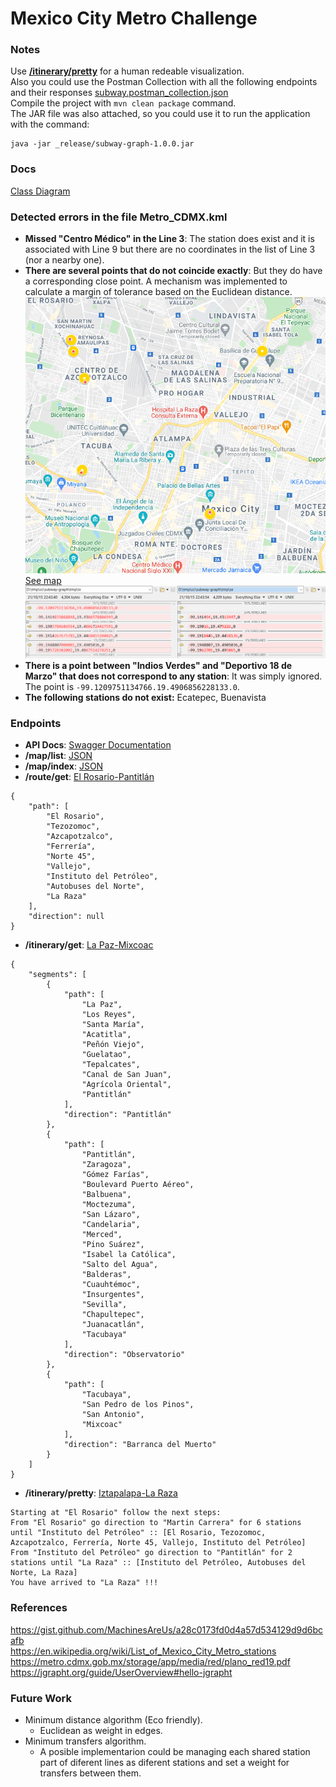 # Mexico City Metro Challenge

### Notes
Use [**/itinerary/pretty**](http://localhost:8080/subway/api/v1/itinerary/pretty?start=Iztapalapa&end=La%20Raza) for a human redeable visualization.  
Also you could use the Postman Collection with all the following endpoints and their responses [subway.postman_collection.json](_release/subway.postman_collection.json)  
Compile the project with `mvn clean package` command.  
The JAR file was also attached, so you could use it to run the application with the command:  
```
java -jar _release/subway-graph-1.0.0.jar
```

### Docs
[Class Diagram](https://gitlab.bunsan.io/angel.garcia/subway-graph/-/blob/master/_release/SubwayGraphClassDiagram.png)

### Detected errors in the file Metro_CDMX.kml
- **Missed "Centro Médico" in the Line 3**: The station does exist and it is associated with Line 9 but there are no coordinates in the list of Line 3 (nor a nearby one).
- **There are several points that do not coincide exactly**: But they do have a corresponding close point. A mechanism was implemented to calculate a margin of tolerance based on the Euclidean distance.
![alt text](_release/ImpreciseStations-Map.png "Map")  
[See map](https://www.google.com/maps/d/u/0/edit?mid=1lZmHGontCqxqGFpb6p1KxlZKCUCFXCGO&usp=sharing)  
![alt text](_release/ImpreciseStations-Report.png "Report")  
- **There is a point between "Indios Verdes" and "Deportivo 18 de Marzo" that does not correspond to any station**: It was simply ignored. The point is `-99.1209751134766.19.4906856228133.0`.
- **The following stations do not exist:** Ecatepec, Buenavista

### Endpoints
- **API Docs**: [Swagger Documentation](http://localhost:8080/subway/api/v1/swagger-ui.html#/main-controller) 
- **/map/list**: [JSON](_release/map_list.json)
- **/map/index**: [JSON](_release/map_index.json)
- **/route/get**: [El Rosario-Pantitlán](http://localhost:8080/subway/api/v1/route/get?start=El%20Rosario&end=Pantitlán)  
```
{
    "path": [
        "El Rosario",
        "Tezozomoc",
        "Azcapotzalco",
        "Ferrería",
        "Norte 45",
        "Vallejo",
        "Instituto del Petróleo",
        "Autobuses del Norte",
        "La Raza"
    ],
    "direction": null
} 
```
- **/itinerary/get**: [La Paz-Mixcoac](http://localhost:8080/subway/api/v1/itinerary/get?start=La%20Paz&end=Mixcoac)  
```
{
    "segments": [
        {
            "path": [
                "La Paz",
                "Los Reyes",
                "Santa María",
                "Acatitla",
                "Peñón Viejo",
                "Guelatao",
                "Tepalcates",
                "Canal de San Juan",
                "Agrícola Oriental",
                "Pantitlán"
            ],
            "direction": "Pantitlán"
        },
        {
            "path": [
                "Pantitlán",
                "Zaragoza",
                "Gómez Farías",
                "Boulevard Puerto Aéreo",
                "Balbuena",
                "Moctezuma",
                "San Lázaro",
                "Candelaria",
                "Merced",
                "Pino Suárez",
                "Isabel la Católica",
                "Salto del Agua",
                "Balderas",
                "Cuauhtémoc",
                "Insurgentes",
                "Sevilla",
                "Chapultepec",
                "Juanacatlán",
                "Tacubaya"
            ],
            "direction": "Observatorio"
        },
        {
            "path": [
                "Tacubaya",
                "San Pedro de los Pinos",
                "San Antonio",
                "Mixcoac"
            ],
            "direction": "Barranca del Muerto"
        }
    ]
} 
```
- **/itinerary/pretty**: [Iztapalapa-La Raza](http://localhost:8080/subway/api/v1/itinerary/pretty?start=Iztapalapa&end=La%20Raza)  
```
Starting at "El Rosario" follow the next steps:
From "El Rosario" go direction to "Martin Carrera" for 6 stations until "Instituto del Petróleo" :: [El Rosario, Tezozomoc, Azcapotzalco, Ferrería, Norte 45, Vallejo, Instituto del Petróleo]
From "Instituto del Petróleo" go direction to "Pantitlán" for 2 stations until "La Raza" :: [Instituto del Petróleo, Autobuses del Norte, La Raza]
You have arrived to "La Raza" !!!
```

### References
https://gist.github.com/MachinesAreUs/a28c0173fd0d4a57d534129d9d6bcafb  
https://en.wikipedia.org/wiki/List_of_Mexico_City_Metro_stations  
https://metro.cdmx.gob.mx/storage/app/media/red/plano_red19.pdf  
https://jgrapht.org/guide/UserOverview#hello-jgrapht  

### Future Work
- Minimum distance algorithm (Eco friendly).
	- Euclidean as weight in edges.
- Minimum transfers algorithm.
	- A posible implementarion could be managing each shared station part of diferent lines as diferent stations and set a weight for transfers between them.